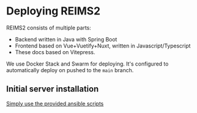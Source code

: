 # Deploying REIMS2

REIMS2 consists of multiple parts:

- Backend written in Java with Spring Boot
- Frontend based on Vue+Vuetify+Nuxt, written in Javascript/Typescript
- These docs based on Vitepress.

We use Docker Stack and Swarm for deploying. It's configured to automatically deploy on pushed to the `main` branch.

## Initial server installation

[Simply use the provided ansible scripts](https://github.com/reims2/reims2-ansible-playbook)
